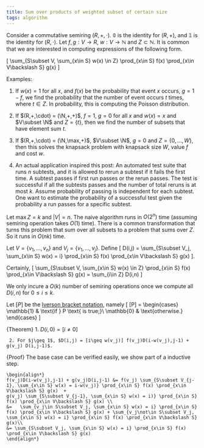 ```yaml
---
title: Sum over products of weighted subset of certain size
tags: algorithm
---
```


Consider a commutative semiring $(R,+,\cdot)$. $\mathbb{0}$ is the identity for $(R,+)$, and $\mathbb{1}$ is the identity for $(R,\cdot)$. 
Let $f,g:V\to R$, $w:V\to \mathbb{N}$ and $Z\subset \mathbb{N}$. It is common that we are interested in computing expressions of the following form.

\[
\sum_{S\subset V, \sum_{x\in S} w(x) \in Z} \prod_{x\in S} f(x) \prod_{x\in V\backslash S} g(x)
\]

Examples:

1. If $w(x)=1$ for all $x$, and $f(x)$ be the probability that event $x$ occurs, $g=1-f$, we find the probability that the number of event occurs $t$ times, where $t\in Z$. In probability, this is computing the Poisson distribution.

2. If $(R,+,\cdot) = (\N,+,+)$, $f=1$, $g=0$ for all $x$ and $w(x)=x$ and $V\subset \N$ and $Z=\{t\}$, then we find the number of subsets that have element sum $t$.

3. If $(R,+,\cdot) = (\N,\max,+)$, $V\subset \N$, $g=0$ and $Z=\{0,\ldots,W\}$, then this solves the knapsack problem with knapsack size $W$, value $f$ and cost $w$.

4. An actual application inspired this post: An automated test suite that runs $n$ subtests, and it is allowed to rerun a subtest if it fails the first time. A subtest passes if first run passes or the rerun passes. The test is successful if all the subtests passes and the number of total reruns is at most $k$. Assume probability of passing is independent for each subtest. One want to estimate the probability of a successful test given the probability a run passes for a specific subtest.

Let $\max Z = k$ and $|V| = n$. The naive algorithm runs in $O(2^n)$ time (assuming semiring operation takes $O(1)$ time). There is a common transformation that turns this problem that sum over all subsets to a problem that sums over $Z$. So it runs in $O(nk)$ time.


Let $V=\{v_1,\ldots,v_n\}$ and $V_j = \{v_1,\ldots,v_j\}$. Define 
	\[
		D(i,j) = \sum_{S\subset V_j, \sum_{x\in S} w(x) = i} \prod_{x\in S} f(x) \prod_{x\in V\backslash S} g(x)
	\].

Certainly, 
	\[
		\sum_{S\subset V, \sum_{x\in S} w(x) \in Z} \prod_{x\in S} f(x) \prod_{x\in V\backslash S} g(x) = \sum_{i\in Z} D(i,n)
	\]

We only incure a $O(k)$ number of semiring operations once we compute all $D(i,n)$ for $0\leq i\leq k$.

Let $[P]$ be the [Iverson bracket notation](http://en.wikipedia.org/wiki/Iverson_bracket), namely
\[
    [P] = \begin{cases} \mathbb{1} & \text{if } P \text{ is true;}\\
                        \mathbb{0} & \text{otherwise.} \end{cases}
\]

{Theorem}
     1. $D(i,0) = [i \neq 0]$

     2. For $j\geq 1$, $D(i,j) = [i\geq w(v_j)] f(v_j)D(i-w(v_j),j-1) + g(v_j) D(i,j-1)$.

{Proof}
	The base case can be verified easily, we show part of a inductive step.

	\begin{align*}
	f(v_j)D(i-w(v_j),j-1) + g(v_j)D(i,j-1) &= f(v_j) \sum_{S\subset V_{j-1}, \sum_{x\in S} w(x) = i-w(v_j)} \prod_{x\in S} f(x) \prod_{x\in V\backslash S} g(x)  +
	g(v_j) \sum_{S\subset V_{j-1}, \sum_{x\in S} w(x) = i)} \prod_{x\in S} f(x) \prod_{x\in V\backslash S} g(x) \\
	&=   \sum_{v_j\in S\subset V_j, \sum_{x\in S} w(x) = i} \prod_{x\in S} f(x) \prod_{x\in V\backslash S} g(x) + \sum_{v_j\not\in S\subset V_j, \sum_{x\in S} w(x) = i} \prod_{x\in S} f(x) \prod_{x\in V\backslash S} g(x)\\
	&= \sum_{S\subset V_j, \sum_{x\in S} w(x) = i} \prod_{x\in S} f(x) \prod_{x\in V\backslash S} g(x)
	\end{align*}

